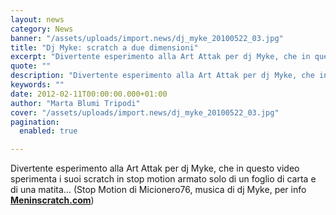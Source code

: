 ```yaml
---
layout: news
category: News
banner: "/assets/uploads/import.news/dj_myke_20100522_03.jpg"
title: "Dj Myke: scratch a due dimensioni"
excerpt: "Divertente esperimento alla Art Attak per dj Myke, che in questo video sperimenta i suoi scratch in stop motion armato solo di un foglio di carta e di una matita… (Stop Motion di Micionero76, musica di dj Myke, per info Meninscratch.com)  "
quote: ""
description: "Divertente esperimento alla Art Attak per dj Myke, che in questo video sperimenta i suoi scratch in stop motion armato solo di un foglio di carta e di una matita… (Stop Motion di Micionero76, musica di dj Myke, per info Meninscratch.com)  "
keywords: ""
date: 2012-02-11T00:00:00.000+01:00
author: "Marta Blumi Tripodi"
cover: "/assets/uploads/import.news/dj_myke_20100522_03.jpg"
pagination:
  enabled: true

---
```


Divertente esperimento alla Art Attak per dj Myke, che in questo video sperimenta i suoi scratch in stop motion armato solo di un foglio di carta e di una matita… (Stop Motion di Micionero76, musica di dj Myke, per info **[Meninscratch.com](http://www.meninscratch.com "http://www.meninscratch.com")**)

  